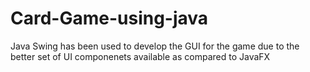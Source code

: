 # Card-Game-using-java
Java Swing has been used to develop the GUI for the game due to the better set of UI componenets available as compared to JavaFX
